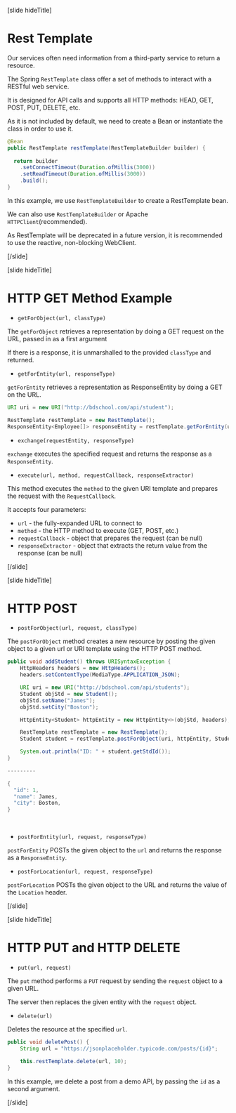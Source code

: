 [slide hideTitle]

# Rest Template

Our services often need information from a third-party service to return a resource.

The Spring `RestTemplate` class​ offer a set of methods to interact with a RESTful web service.

It is designed for API calls and supports all HTTP methods: HEAD, GET, POST, PUT, DELETE​, etc.

As it is not included by default, we need to create a Bean or instantiate the class in order to use it.

```java
@Bean
public RestTemplate restTemplate(RestTemplateBuilder builder) {
 
  return builder
    .setConnectTimeout(Duration.ofMillis(3000))
    .setReadTimeout(Duration.ofMillis(3000))
    .build();
}
```

In this example, we use `RestTemplateBuilder` to create a RestTemplate bean.

We can also use `RestTemplateBuilder` or Apache `HTTPClient`(recommended).

As RestTemplate will be deprecated in a future version​, it is recommended to use the reactive, non-blocking WebClient.​

[/slide]


[slide hideTitle]

# HTTP GET Method Example ​

- `getForObject(url, classType)​`

The `getForObject` retrieves a representation by doing a GET request on the URL, passed in as a first argument

If there is a response, it is unmarshalled to the provided `classType` and returned​.

- `getForEntity(url, responseType)​`

`getForEntity` retrieves a representation as ResponseEntity by doing a GET on the URL​.

```java
URI uri = new URI("http://bdschool.com/api/student");

RestTemplate restTemplate = new RestTemplate();
ResponseEntity<Employee[]> responseEntity = restTemplate.getForEntity(uri, Employee[].class);
```

- `exchange(requestEntity, responseType)​`

`exchange` executes the specified request and returns the response as a `ResponseEntity​`.

- `execute(url, method, requestCallback, responseExtractor)​`

This method executes the `method` to the given URI template and prepares the request with the `RequestCallback​`.

It accepts four parameters:
- `url` - the fully-expanded URL to connect to
- `method` - the HTTP method to execute (GET, POST, etc.)
- `requestCallback` - object that prepares the request (can be null)
- `responseExtractor` - object that extracts the return value from the response (can be null)

[/slide]

[slide hideTitle]

# HTTP POST ​

- `postForObject(url, request, classType)​`

The `postForObject` method creates a new resource by posting the given object to a given url or URI template using the HTTP POST method. 

```java
public void addStudent() throws URISyntaxException {
	HttpHeaders headers = new HttpHeaders();
	headers.setContentType(MediaType.APPLICATION_JSON);

	URI uri = new URI("http://bdschool.com/api/students");
	Student objStd = new Student();
	objStd.setName("James");
	objStd.setCity("Boston");

	HttpEntity<Student> httpEntity = new HttpEntity<>(objStd, headers);

	RestTemplate restTemplate = new RestTemplate();
	Student student = restTemplate.postForObject(uri, httpEntity, Student.class);

	System.out.println("ID: " + student.getStdId());		
} 

---------

{
  "id": 1,
  "name": James,
  "city": Boston,
}
```
​
- `postForEntity(url, request, responseType)​`

`postForEntity` POSTs the given object to the `url` and returns the response as a `ResponseEntity​`.

- `postForLocation(url, request, responseType)​`

`postForLocation` POSTs the given object to the URL and returns the value of the `Location` header​.

[/slide]

[slide hideTitle]

# HTTP PUT and HTTP DELETE​

- `put(url, request)​`

The `put` method performs a `PUT` request by sending the  `request` object to a given URL​.

The server then replaces the given entity with the `request` object.

- `delete(url)​`

Deletes the resource at the specified `url`.

```java
public void deletePost() {
    String url = "https://jsonplaceholder.typicode.com/posts/{id}";

    this.restTemplate.delete(url, 10);
}
```

In this example, we delete a post from a demo API, by passing the `id` as a second argument.

[/slide]